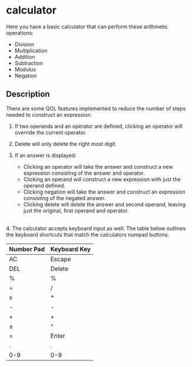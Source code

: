 # calculator

Here you have a basic calculator that can perform these arithmetic operations:
* Division
* Multiplication
* Addition
* Subtraction
* Modulus
* Negation

## Description

There are some QOL features implemented to reduce the number of steps needed to construct an expression.

1. If two operands and an operator are defined, clicking an operator will override the current operator.

2. Delete will only delete the right most digit.

3. If an answer is displayed:
   * Clicking an operator will take the answer and construct a new expression consisting of the answer and operator.
   * Clicking an operand will construct a new expression with just the operand defined.
   * Clicking negation will take the answer and construct an expression consisting of the negated answer.
   * Clicking delete will delete the answer and second operand, leaving just the original, first operand and operator.  
<br>
4. The calculator accepts keyboard input as well. The table below outlines the keyboard shortcuts that match the calculators
numpad buttons.
<br>
<p align="center">

|**Number Pad**  |**Keyboard Key**  |
|----------------|------------------|
| AC             | Escape           |
| DEL            | Delete           |
| %              | %                |
| ÷              | /                |
| x              | *                |
| -              | -                |
| +              | +                |
| ±              | ^                |
| =              | Enter            |
| .              | .                |
| 0-9            | 0-9              |

</p>

